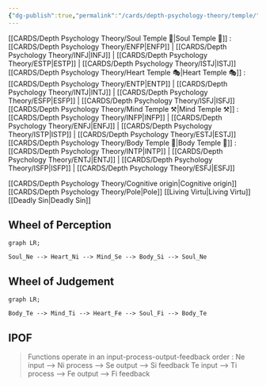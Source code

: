 ```yaml
---
{"dg-publish":true,"permalink":"/cards/depth-psychology-theory/temple/","created":"2023-01-06T12:36:08.723+01:00","updated":"2023-02-19T16:40:07.982+01:00"}
---
```



[[CARDS/Depth Psychology Theory/Soul Temple 👥\|Soul Temple 👥]] : [[CARDS/Depth Psychology Theory/ENFP\|ENFP]] | [[CARDS/Depth Psychology Theory/INFJ\|INFJ]] | [[CARDS/Depth Psychology Theory/ESTP\|ESTP]] | [[CARDS/Depth Psychology Theory/ISTJ\|ISTJ]]
[[CARDS/Depth Psychology Theory/Heart Temple 🎭\|Heart Temple 🎭]] : [[CARDS/Depth Psychology Theory/ENTP\|ENTP]] | [[CARDS/Depth Psychology Theory/INTJ\|INTJ]] | [[CARDS/Depth Psychology Theory/ESFP\|ESFP]] | [[CARDS/Depth Psychology Theory/ISFJ\|ISFJ]]
[[CARDS/Depth Psychology Theory/Mind Temple ⚒️\|Mind Temple ⚒️]] : [[CARDS/Depth Psychology Theory/INFP\|INFP]] | [[CARDS/Depth Psychology Theory/ENFJ\|ENFJ]] | [[CARDS/Depth Psychology Theory/ISTP\|ISTP]] | [[CARDS/Depth Psychology Theory/ESTJ\|ESTJ]]
[[CARDS/Depth Psychology Theory/Body Temple 🌳\|Body Temple 🌳]] : [[CARDS/Depth Psychology Theory/INTP\|INTP]] | [[CARDS/Depth Psychology Theory/ENTJ\|ENTJ]] | [[CARDS/Depth Psychology Theory/ISFP\|ISFP]] | [[CARDS/Depth Psychology Theory/ESFJ\|ESFJ]]

[[CARDS/Depth Psychology Theory/Cognitive origin\|Cognitive origin]] 
[[CARDS/Depth Psychology Theory/Pole\|Pole]]
[[Living Virtu\|Living Virtu]]
[[Deadly Sin\|Deadly Sin]] 

## Wheel of Perception 

```mermaid
graph LR;

Soul_Ne --> Heart_Ni --> Mind_Se --> Body_Si --> Soul_Ne

```

## Wheel of Judgement

```mermaid
graph LR;

Body_Te --> Mind_Ti --> Heart_Fe --> Soul_Fi --> Body_Te

```

## IPOF
> Functions operate in an input-process-output-feedback order : 
> Ne input --> Ni process --> Se output --> Si feedback
> Te input --> Ti process --> Fe output --> Fi feedback